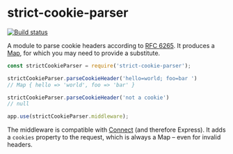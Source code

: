 # strict-cookie-parser

[![Build status][ci-image]][ci]

A module to parse cookie headers according to [RFC 6265][].
It produces a [Map][], for which you may need to provide a substitute.

```javascript
const strictCookieParser = require('strict-cookie-parser');

strictCookieParser.parseCookieHeader('hello=world; foo=bar ')
// Map { hello => 'world', foo => 'bar' }

strictCookieParser.parseCookieHeader('not a cookie')
// null

app.use(strictCookieParser.middleware);
```

The middleware is compatible with [Connect][] (and therefore Express).
It adds a `cookies` property to the request, which is always a Map –
even for invalid headers.


  [RFC 6265]: https://tools.ietf.org/html/rfc6265
  [Map]: https://developer.mozilla.org/en-US/docs/Web/JavaScript/Reference/Global_Objects/Map
  [Connect]: https://github.com/senchalabs/connect

  [ci]: https://travis-ci.org/charmander/strict-cookie-parser
  [ci-image]: https://api.travis-ci.org/charmander/strict-cookie-parser.svg
